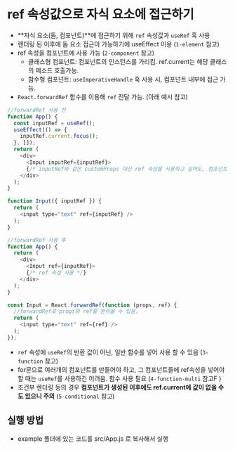 # ref 속성값으로 자식 요소에 접근하기

- **자식 요소(돔, 컴포넌트)**에 접근하기 위해 `ref` 속성값과 `useRef` 훅 사용
- 렌더링 된 이후에 돔 요소 접근이 가능하기에 useEffect 이용 (`1-element` 참고)
- ref 속성을 컴포넌트에 사용 가능 (`2-component` 참고)
  - 클래스형 컴포넌트: 컴포넌트의 인스턴스를 가리킴. ref.current는 해당 클래스의 메소드 호출가능.
  - 함수형 컴포넌트: `useImperativeHandle` 훅 사용 시, 컴포넌트 내부에 접근 가능.
- `React.forwardRef` 함수를 이용해 `ref` 전달 가능. (아래 예시 참고)

```javascript
//forwardRef 사용 전
function App() {
  const inputRef = useRef();
  useEffect(() => {
    inputRef.current.focus();
  }, []);
  return (
    <div>
      <Input inputRef={inputRef}>
      {/* inputRef와 같은 customProps 대신 ref 속성을 사용하고 싶어도, 컴포넌트 내부에서 전달해야하기에 사용할 수 없음. 단순 가독성 차이이긴 함. */}
    </div>
  );
}

function Input({ inputRef }) {
  return (
    <input type="text" ref={inputRef} />
  );
}
```

```javascript
//forwardRef 사용 후
function App() {
  return (
    <div>
      <Input ref={inputRef}>
      {/* ref 속성 사용 */}
    </div>
  );
}

const Input = React.forwardRef(function (props, ref) {
  //forwardRef로 props와 ref를 받아올 수 있음.
  return (
    <input type="text" ref={ref} />
  );
});
```

- `ref` 속성에 `useRef`의 반환 값이 아닌, 일반 함수를 넣어 사용 할 수 있음 (`3-function` 참고)
- for문으로 여러개의 컴포넌트를 만들어야 하고, 그 컴포넌트들에 ref속성을 넣어야 할 때는 `useRef`를 사용하긴 어려움. 함수 사용 필요 (`4-function-multi` 참고F )
- 조건부 렌더링 등의 경우 **컴포넌트가 생성된 이후에도 ref.current에 값이 없을 수도 있으니 주의** (`5-conditional` 참고)

## 실행 방법

- example 폴더에 있는 코드를 src/App.js 로 복사해서 실행
